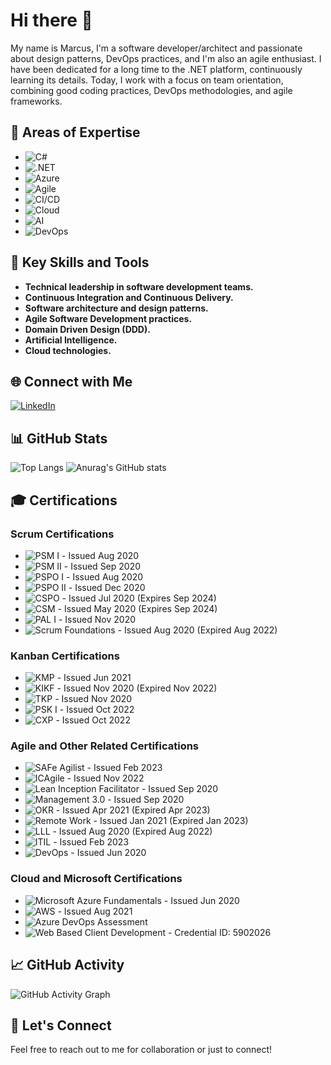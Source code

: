 # Hi there 👋

My name is Marcus, I'm a software developer/architect and passionate about design patterns, DevOps practices, and I'm also an agile enthusiast. I have been dedicated for a long time to the .NET platform, continuously learning its details. Today, I work with a focus on team orientation, combining good coding practices, DevOps methodologies, and agile frameworks.

## 🌟 Areas of Expertise
- ![C#](https://img.shields.io/badge/-C%23-blue) 
- ![.NET](https://img.shields.io/badge/-.NET-blueviolet)
- ![Azure](https://img.shields.io/badge/-Azure-blue) 
- ![Agile](https://img.shields.io/badge/-Agile-orange)
- ![CI/CD](https://img.shields.io/badge/-CI%2FCD-ff69b4)
- ![Cloud](https://img.shields.io/badge/-Cloud-informational)
- ![AI](https://img.shields.io/badge/-Artificial%20Intelligence-brightgreen)
- ![DevOps](https://img.shields.io/badge/-DevOps-blue)

## 🔧 Key Skills and Tools
- **Technical leadership in software development teams.**
- **Continuous Integration and Continuous Delivery.**
- **Software architecture and design patterns.**
- **Agile Software Development practices.**
- **Domain Driven Design (DDD).**
- **Artificial Intelligence.**
- **Cloud technologies.**

## 🌐 Connect with Me
[![LinkedIn](https://img.shields.io/badge/-LinkedIn-blue)](https://www.linkedin.com/in/marcuspcouto/)

## 📊 GitHub Stats
![Top Langs](https://github-readme-stats.vercel.app/api/top-langs/?username=mpgalo&layout=compact&theme=radical)
![Anurag's GitHub stats](https://github-readme-stats.vercel.app/api?username=mpgalo&show_icons=true&theme=radical)

## 🎓 Certifications

### Scrum Certifications
- ![PSM I](https://img.shields.io/badge/Professional%20Scrum%20Master-I-blue) - Issued Aug 2020
- ![PSM II](https://img.shields.io/badge/Professional%20Scrum%20Master-II-blue) - Issued Sep 2020
- ![PSPO I](https://img.shields.io/badge/Professional%20Scrum%20Product%20Owner-I-blue) - Issued Aug 2020
- ![PSPO II](https://img.shields.io/badge/Professional%20Scrum%20Product%20Owner-II-blue) - Issued Dec 2020
- ![CSPO](https://img.shields.io/badge/Certified%20Scrum%20Product%20Owner-CSPO-blue) - Issued Jul 2020 (Expires Sep 2024)
- ![CSM](https://img.shields.io/badge/Certified%20ScrumMaster-CSM-blue) - Issued May 2020 (Expires Sep 2024)
- ![PAL I](https://img.shields.io/badge/Professional%20Agile%20Leadership-I-blue) - Issued Nov 2020
- ![Scrum Foundations](https://img.shields.io/badge/Scrum%20Foundations-SFPC-orange) - Issued Aug 2020 (Expired Aug 2022)

### Kanban Certifications
- ![KMP](https://img.shields.io/badge/Kanban%20Management%20Professional-KMP-blue) - Issued Jun 2021
- ![KIKF](https://img.shields.io/badge/Kanban%20Foundation-KIKF-blue) - Issued Nov 2020 (Expired Nov 2022)
- ![TKP](https://img.shields.io/badge/Team%20Kanban%20Practitioner-TKP-green) - Issued Nov 2020
- ![PSK I](https://img.shields.io/badge/Professional%20Scrum%20With%20Kanban-I-blue) - Issued Oct 2022
- ![CXP](https://img.shields.io/badge/Customer%20Experience%20Professional-CXP-orange) - Issued Oct 2022

### Agile and Other Related Certifications
- ![SAFe Agilist](https://img.shields.io/badge/Certified%20SAFe%205%20Agilist-blue) - Issued Feb 2023
- ![ICAgile](https://img.shields.io/badge/ICAgile-Business%20Agility%20Foundations-brightgreen) - Issued Nov 2022
- ![Lean Inception Facilitator](https://img.shields.io/badge/Certified%20Lean%20Inception%20Facilitator-brightgreen) - Issued Sep 2020
- ![Management 3.0](https://img.shields.io/badge/Management%203.0-Fundamentals-orange) - Issued Sep 2020
- ![OKR](https://img.shields.io/badge/OKR%20Certified%20Professional-OKRCP-brightgreen) - Issued Apr 2021 (Expired Apr 2023)
- ![Remote Work](https://img.shields.io/badge/Remote%20Work%20and%20Virtual%20Collaboration-RWVCPC-blue) - Issued Jan 2021 (Expired Jan 2023)
- ![LLL](https://img.shields.io/badge/Lifelong%20Learning-LLL-brightgreen) - Issued Aug 2020 (Expired Aug 2022)
- ![ITIL](https://img.shields.io/badge/ITIL-Foundation-brightgreen) - Issued Feb 2023
- ![DevOps](https://img.shields.io/badge/DevOps%20Foundation-Practitioner-brightgreen) - Issued Jun 2020

### Cloud and Microsoft Certifications
- ![Microsoft Azure Fundamentals](https://img.shields.io/badge/Microsoft%20Azure-Fundamentals-blue) - Issued Jun 2020
- ![AWS](https://img.shields.io/badge/AWS%20Certified-Practitioner-orange) - Issued Aug 2021
- ![Azure DevOps Assessment](https://img.shields.io/badge/Azure%20DevOps-Assessment-blue)
- ![Web Based Client Development](https://img.shields.io/badge/Web%20Based%20Client%20Development-Microsoft-brightgreen) - Credential ID: 5902026

## 📈 GitHub Activity
![GitHub Activity Graph](https://activity-graph.herokuapp.com/graph?username=mpgalo&theme=react-dark)

## 🚀 Let's Connect
Feel free to reach out to me for collaboration or just to connect!

